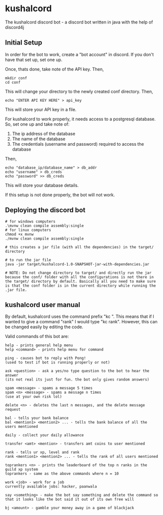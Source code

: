 # kushalcord

The kushalcord discord bot - a discord bot written in java with the help of discord4j

## Initial Setup

In order for the bot to work, create a "bot account" in discord.
If you don't have that set up, set one up.

Once, thats done, take note of the API key. Then, 
```
mkdir conf
cd conf
```
This will change your directory to the newly created conf directory.
Then,
```
echo "ENTER API KEY HERE" > api_key
```
This will store your API key in a file.

For kushalcord to work properly, it needs access to a postgresql database. So, set one up and take note of:
1) The ip address of the database
2) The name of the database
3) The credentials (username and password) required to access the database

Then,
```
echo "database_ip/database_name" > db_addr
echo "username" > db_creds
echo "password" >> db_creds
```
This will store your database details.

If this setup is not done properly, the bot will not work.

## Deploying the discord bot

```
# for windows computers
.\mvnw clean compile assembly:single
# for linux computers
chmod +x mvnw
./mvnw clean compile assembly:single

# this creates a jar file (with all the dependencies) in the target/ directory

# to run the jar file
java -jar target/kushalcord-1.0-SNAPSHOT-jar-with-dependencies.jar

# NOTE: Do not change directory to target/ and directly run the jar because the conf/ folder with all the configurations is not there in the target/ directory by default. Basically all you need to make sure is that the conf folder is in the current directory while running the .jar file.
```

## kushalcord user manual

By default, kushalcord uses the command prefix "kc ". This means that if I wanted to give a command "rank" I would type "kc rank". However, this can be changed easily by editing the code.

Valid commands of this bot are:

```
help - prints general help menu
help <command> - prints help menu for command

ping - causes bot to reply with Pong!
(used to test if bot is running properly or not)

ask <question> - ask a yes/no type question to the bot to hear the answer
(its not real its just for fun. the bot only gives random answers)

spam <message> - spams a message 5 times
spam <n> <message> - spams a message n times
(use at your own risk lol)

delete <n> - deletes the last n messages, and the delete message request

bal - tells your bank balance
bal <mention1> <mention2> ... - tells the bank balance of all the users mentioned

daily - collect your daily allowance

transfer <amt> <mention> - transfers amt coins to user mentioned

rank - tells ur xp, level and rank
rank <mention1> <mention2> ... - tells the rank of all users mentioned

toprankers <n> - prints the leaderboard of the top n ranks in the guild xp system
toprankers - same as the above commands where n = 10

work <job> - work for a job
currently available jobs: hacker, paanwala

say <something> - make the bot say something and delete the command so that it looks like the bot said it out of its own free will

bj <amount> - gamble your money away in a game of blackjack
```